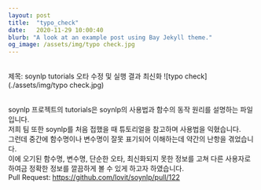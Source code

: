 ```yaml
---
layout: post
title:  "typo_check"
date:   2020-11-29 10:00:40
blurb: "A look at an example post using Bay Jekyll theme."
og_image: /assets/img/typo check.jpg
---
```

<br />
제목: soynlp tutorials 오타 수정 및 실행 결과 최신화
![typo check](./assets/img/typo check.jpg)
<br />
<br />

soynlp 프로젝트의 tutorials은 soynlp의 사용법과 함수의 동작 원리를 설명하는 파일입니다. 
<br />
저희 팀 또한 soynlp를 처음 접했을 때 튜토리얼을 참고하며 사용법을 익혔습니다.
<br />
그런데 중간에 함수명이나 변수명이 잘못 표기되어 이해하는데 약간의 난항을 겪었습니다.
<br />
이에 오기된 함수명, 변수명, 단순한 오타, 최신화되지 못한 정보를 고쳐 다른 사용자로 하여금 정확한 정보를 깔끔하게 볼 수 있게 하고자 하였습니다.
<br />
Pull Request: <https://github.com/lovit/soynlp/pull/122>
